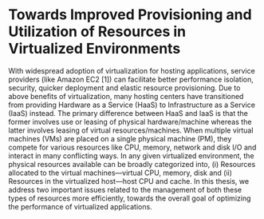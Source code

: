 # Towards Improved Provisioning and Utilization of Resources in Virtualized Environments

With widespread adoption of virtualization for hosting applications, service providers (like Amazon EC2 [1]) can facilitate better performance isolation, security, quicker deployment and elastic resource provisioning. Due to above benefits of virtualization, many hosting centers have transitioned from providing Hardware as a Service (HaaS) to Infrastructure as a Service (IaaS) instead. The primary difference between HaaS and IaaS is that the former involves use or leasing of physical hardware/machine whereas the latter involves leasing of virtual resources/machines. When multiple virtual machines (VMs) are placed on a single physical machine (PM), they compete for various resources like CPU, memory, network and disk I/O and interact in many conflicting ways. In any given virtualized environment, the physical resources available can be broadly categorized into, (i) Resources allocated to the virtual machines—virtual CPU, memory, disk and (ii) Resources in the virtualized host—host CPU and cache. In this thesis, we address two important issues related to the management of both these types of resources more efficiently, towards the overall goal of optimizing the performance of virtualized applications.
